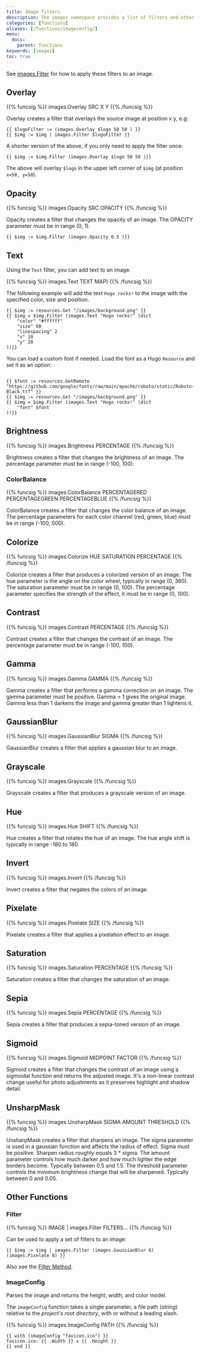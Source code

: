 ```yaml
---
title: Image filters
description: The images namespace provides a list of filters and other image related functions.
categories: [functions]
aliases: [/functions/imageconfig/]
menu:
  docs:
    parent: functions
keywords: [images]
toc: true
---
```


See [images.Filter](#filter) for how to apply these filters to an image.

## Overlay

{{% funcsig %}}
images.Overlay SRC X Y
{{% /funcsig %}}

Overlay creates a filter that overlays the source image at position x y, e.g:


```go-html-template
{{ $logoFilter := (images.Overlay $logo 50 50 ) }}
{{ $img := $img | images.Filter $logoFilter }}
```

A shorter version of the above, if you only need to apply the filter once:

```go-html-template
{{ $img := $img.Filter (images.Overlay $logo 50 50 )}}
```

The above will overlay `$logo` in the upper left corner of `$img` (at position `x=50, y=50`).

## Opacity

{{% funcsig %}}
images.Opacity SRC OPACITY
{{% /funcsig %}}

Opacity creates a filter that changes the opacity of an image.
The OPACITY parameter must be in range (0, 1).

```go-html-template
{{ $img := $img.Filter (images.Opacity 0.5 )}}
```

## Text

Using the `Text` filter, you can add text to an image.

{{% funcsig %}}
images.Text TEXT MAP)
{{% /funcsig %}}

The following example will add the text `Hugo rocks!` to the image with the specified color, size and position.

```go-html-template
{{ $img := resources.Get "/images/background.png" }}
{{ $img = $img.Filter (images.Text "Hugo rocks!" (dict
    "color" "#ffffff"
    "size" 60
    "linespacing" 2
    "x" 10
    "y" 20
))}}
```

You can load a custom font if needed. Load the font as a Hugo `Resource` and set it as an option:

```go-html-template

{{ $font := resources.GetRemote "https://github.com/google/fonts/raw/main/apache/roboto/static/Roboto-Black.ttf" }}
{{ $img := resources.Get "/images/background.png" }}
{{ $img = $img.Filter (images.Text "Hugo rocks!" (dict
    "font" $font
))}}
```


## Brightness

{{% funcsig %}}
images.Brightness PERCENTAGE
{{% /funcsig %}}

Brightness creates a filter that changes the brightness of an image.
The percentage parameter must be in range (-100, 100).

### ColorBalance

{{% funcsig %}}
images.ColorBalance PERCENTAGERED PERCENTAGEGREEN PERCENTAGEBLUE
{{% /funcsig %}}

ColorBalance creates a filter that changes the color balance of an image.
The percentage parameters for each color channel (red, green, blue) must be in range (-100, 500).

## Colorize

{{% funcsig %}}
images.Colorize HUE SATURATION PERCENTAGE
{{% /funcsig %}}

Colorize creates a filter that produces a colorized version of an image.
The hue parameter is the angle on the color wheel, typically in range (0, 360).
The saturation parameter must be in range (0, 100).
The percentage parameter specifies the strength of the effect, it must be in range (0, 100).

## Contrast

{{% funcsig %}}
images.Contrast PERCENTAGE
{{% /funcsig %}}

Contrast creates a filter that changes the contrast of an image.
The percentage parameter must be in range (-100, 100).

## Gamma

{{% funcsig %}}
images.Gamma GAMMA
{{% /funcsig %}}

Gamma creates a filter that performs a gamma correction on an image.
The gamma parameter must be positive. Gamma = 1 gives the original image.
Gamma less than 1 darkens the image and gamma greater than 1 lightens it.

## GaussianBlur

{{% funcsig %}}
images.GaussianBlur SIGMA
{{% /funcsig %}}

GaussianBlur creates a filter that applies a gaussian blur to an image.

## Grayscale

{{% funcsig %}}
images.Grayscale
{{% /funcsig %}}

Grayscale creates a filter that produces a grayscale version of an image.

## Hue

{{% funcsig %}}
images.Hue SHIFT
{{% /funcsig %}}

Hue creates a filter that rotates the hue of an image.
The hue angle shift is typically in range -180 to 180.

## Invert

{{% funcsig %}}
images.Invert
{{% /funcsig %}}

Invert creates a filter that negates the colors of an image.

## Pixelate

{{% funcsig %}}
images.Pixelate SIZE
{{% /funcsig %}}

Pixelate creates a filter that applies a pixelation effect to an image.

## Saturation

{{% funcsig %}}
images.Saturation PERCENTAGE
{{% /funcsig %}}

Saturation creates a filter that changes the saturation of an image.

## Sepia

{{% funcsig %}}
images.Sepia PERCENTAGE
{{% /funcsig %}}

Sepia creates a filter that produces a sepia-toned version of an image.

## Sigmoid

{{% funcsig %}}
images.Sigmoid MIDPOINT FACTOR
{{% /funcsig %}}

Sigmoid creates a filter that changes the contrast of an image using a sigmoidal function and returns the adjusted image.
It's a non-linear contrast change useful for photo adjustments as it preserves highlight and shadow detail.

## UnsharpMask

{{% funcsig %}}
images.UnsharpMask SIGMA AMOUNT THRESHOLD
{{% /funcsig %}}

UnsharpMask creates a filter that sharpens an image.
The sigma parameter is used in a gaussian function and affects the radius of effect.
Sigma must be positive. Sharpen radius roughly equals 3 * sigma.
The amount parameter controls how much darker and how much lighter the edge borders become. Typically between 0.5 and 1.5.
The threshold parameter controls the minimum brightness change that will be sharpened. Typically between 0 and 0.05.

## Other Functions

### Filter

{{% funcsig %}}
IMAGE | images.Filter FILTERS...
{{% /funcsig %}}

Can be used to apply a set of filters to an image:

```go-html-template
{{ $img := $img | images.Filter (images.GaussianBlur 6) (images.Pixelate 8) }}
```

Also see the [Filter Method](/content-management/image-processing/#filter).

### ImageConfig

Parses the image and returns the height, width, and color model.

The `imageConfig` function takes a single parameter, a file path (_string_) relative to the _project's root directory_, with or without a leading slash.

{{% funcsig %}}
images.ImageConfig PATH
{{% /funcsig %}}

```go-html-template
{{ with (imageConfig "favicon.ico") }}
favicon.ico: {{ .Width }} x {{ .Height }}
{{ end }}
```
